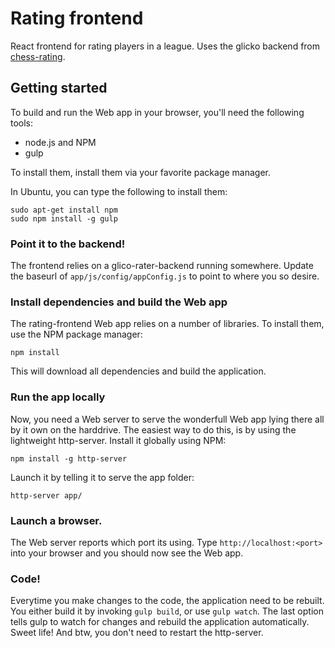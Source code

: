 # Rating frontend

React frontend for rating players in a league. Uses the glicko backend from [chess-rating](https://github.com/Molyna/chess-rating).

## Getting started

To build and run the Web app in your browser, you'll need the following tools:

* node.js and NPM
* gulp

To install them, install them via your favorite package manager. 

In Ubuntu, you can type the following to install them:

```
sudo apt-get install npm
sudo npm install -g gulp
```

### Point it to the backend!

The frontend relies on a glico-rater-backend running somewhere. Update the baseurl of `app/js/config/appConfig.js` to point to where you so desire.

### Install dependencies and build the Web app

The rating-frontend Web app relies on a number of libraries. To install them, use the NPM package manager:
```
npm install
```

This will download all dependencies and build the application.


### Run the app locally

Now, you need a Web server to serve the wonderfull Web app lying there all by it own on the harddrive.
The easiest way to do this, is by using the lightweight http-server. Install it globally using NPM:

```npm install -g http-server```

Launch it by telling it to serve the app folder:

```http-server app/```


### Launch a browser.
The Web server reports which port its using. Type `http://localhost:<port>` into your browser and you should now see the Web app.

### Code!

Everytime you make changes to the code, the application need to be rebuilt. You either build it by invoking `gulp build`, or use `gulp watch`. The last option tells gulp to watch for changes and rebuild the application automatically. Sweet life! And btw, you don't need to restart the http-server.
